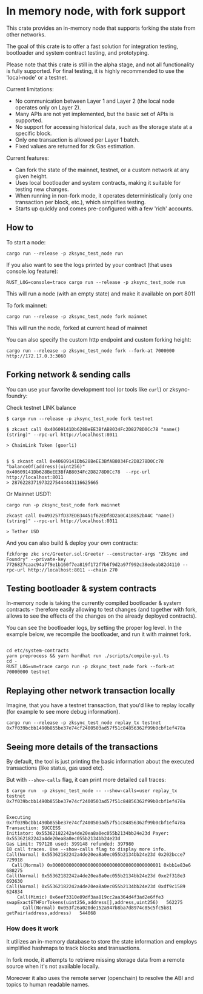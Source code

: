 # In memory node, with fork support

This crate provides an in-memory node that supports forking the state from other networks.

The goal of this crate is to offer a fast solution for integration testing, bootloader and system contract testing, and
prototyping.

Please note that this crate is still in the alpha stage, and not all functionality is fully supported. For final
testing, it is highly recommended to use the 'local-node' or a testnet.

Current limitations:

- No communication between Layer 1 and Layer 2 (the local node operates only on Layer 2).
- Many APIs are not yet implemented, but the basic set of APIs is supported.
- No support for accessing historical data, such as the storage state at a specific block.
- Only one transaction is allowed per Layer 1 batch.
- Fixed values are returned for zk Gas estimation.

Current features:

- Can fork the state of the mainnet, testnet, or a custom network at any given height.
- Uses local bootloader and system contracts, making it suitable for testing new changes.
- When running in non-fork mode, it operates deterministically (only one transaction per block, etc.), which simplifies
  testing.
- Starts up quickly and comes pre-configured with a few 'rich' accounts.

## How to

To start a node:

```shell
cargo run --release -p zksync_test_node run
```

If you also want to see the logs printed by your contract (that uses console.log feature):

```shell
RUST_LOG=console=trace cargo run --release -p zksync_test_node run
```

This will run a node (with an empty state) and make it available on port 8011

To fork mainnet:

```shell
cargo run --release -p zksync_test_node fork mainnet
```

This will run the node, forked at current head of mainnet

You can also specify the custom http endpoint and custom forking height:

```shell
cargo run --release -p zksync_test_node fork --fork-at 7000000 http://172.17.0.3:3060
```

## Forking network & sending calls

You can use your favorite development tool (or tools like `curl`) or zksync-foundry:

Check testnet LINK balance

```shell
$ cargo run --release -p zksync_test_node fork testnet

$ zkcast call 0x40609141Db628BeEE3BfAB8034Fc2D8278D0Cc78 "name()(string)" --rpc-url http://localhost:8011

> ChainLink Token (goerli)


$ $ zkcast call 0x40609141Db628BeEE3BfAB8034Fc2D8278D0Cc78 "balanceOf(address)(uint256)"  0x40609141Db628BeEE3BfAB8034Fc2D8278D0Cc78  --rpc-url http://localhost:8011
> 28762283719732275444443116625665
```

Or Mainnet USDT:

```shell
cargo run -p zksync_test_node fork mainnet

zkcast call 0x493257fD37EDB34451f62EDf8D2a0C418852bA4C "name()(string)" --rpc-url http://localhost:8011

> Tether USD
```

And you can also build & deploy your own contracts:

```shell
fzkforge zkc src/Greeter.sol:Greeter --constructor-args "ZkSync and Foundry" --private-key 7726827caac94a7f9e1b160f7ea819f172f7b6f9d2a97f992c38edeab82d4110 --rpc-url http://localhost:8011 --chain 270

```

## Testing bootloader & system contracts

In-memory node is taking the currently compiled bootloader & system contracts - therefore easily allowing to test
changes (and together with fork, allows to see the effects of the changes on the already deployed contracts).

You can see the bootloader logs, by setting the proper log level. In the example below, we recompile the bootloader, and
run it with mainnet fork.

```shell

cd etc/system-contracts
yarn preprocess && yarn hardhat run ./scripts/compile-yul.ts
cd -
RUST_LOG=vm=trace cargo run -p zksync_test_node fork --fork-at 70000000 testnet
```

## Replaying other network transaction locally

Imagine, that you have a testnet transaction, that you'd like to replay locally (for example to see more debug
information).

```shell
cargo run --release -p zksync_test_node replay_tx testnet 0x7f039bcbb1490b855be37e74cf2400503ad57f51c84856362f99b0cbf1ef478a
```

## Seeing more details of the transactions

By default, the tool is just printing the basic information about the executed transactions (like status, gas used etc).

But with `--show-calls` flag, it can print more detailed call traces:

```shell
$ cargo run  -p zksync_test_node -- --show-calls=user replay_tx testnet 0x7f039bcbb1490b855be37e74cf2400503ad57f51c84856362f99b0cbf1ef478a


Executing 0x7f039bcbb1490b855be37e74cf2400503ad57f51c84856362f99b0cbf1ef478a
Transaction: SUCCESS
Initiator: 0x55362182242a4de20ea8a0ec055b2134bb24e23d Payer: 0x55362182242a4de20ea8a0ec055b2134bb24e23d
Gas Limit: 797128 used: 399148 refunded: 397980
18 call traces. Use --show-calls flag to display more info.
Call(Normal) 0x55362182242a4de20ea8a0ec055b2134bb24e23d 0x202bcce7   729918
  Call(Normal) 0x0000000000000000000000000000000000000001 0xbb1e83e6   688275
Call(Normal) 0x55362182242a4de20ea8a0ec055b2134bb24e23d 0xe2f318e3   693630
Call(Normal) 0x55362182242a4de20ea8a0ec055b2134bb24e23d 0xdf9c1589   624834
    Call(Mimic) 0x6eef3310e09df3aa819cc2aa364d4f3ad2e6ffe3 swapExactETHForTokens(uint256,address[],address,uint256)   562275
      Call(Normal) 0x053f26a020de152a947b8ba7d8974c85c5fc5b81 getPair(address,address)   544068

```

### How does it work

It utilizes an in-memory database to store the state information and employs simplified hashmaps to track blocks and
transactions.

In fork mode, it attempts to retrieve missing storage data from a remote source when it's not available locally.

Moreover it also uses the remote server (openchain) to resolve the ABI and topics to human readable names.
